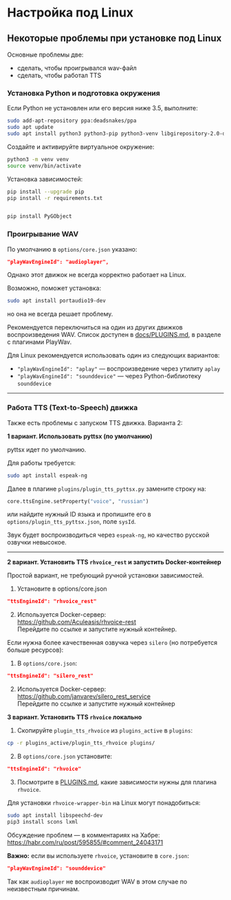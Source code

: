 # Настройка под Linux

## Некоторые проблемы при установке под Linux

Основные проблемы две:

- сделать, чтобы проигрывался wav-файл
- сделать, чтобы работал TTS

### Установка Python и подготовка окружения

Если Python не установлен или его версия ниже 3.5, выполните:

```bash
sudo add-apt-repository ppa:deadsnakes/ppa
sudo apt update
sudo apt install python3 python3-pip python3-venv libgirepository-2.0-dev libcairo2-dev
```

Создайте и активируйте виртуальное окружение:

```bash
python3 -m venv venv
source venv/bin/activate
```

Установка зависимостей:

```bash
pip install --upgrade pip
pip install -r requirements.txt


pip install PyGObject
```

### Проигрывание WAV

По умолчанию в `options/core.json` указано:

```json
"playWavEngineId": "audioplayer",
```

Однако этот движок не всегда корректно работает на Linux.

Возможно, поможет установка:

```bash
sudo apt install portaudio19-dev
```

но она не всегда решает проблему.

Рекомендуется переключиться на один из других движков воспроизведения WAV.
Список доступен в [docs/PLUGINS.md](/docs/PLUGINS.md#PlayWav), в разделе с плагинами PlayWav.

Для Linux рекомендуется использовать один из следующих вариантов:

- `"playWavEngineId": "aplay"` — воспроизведение через утилиту `aplay`
- `"playWavEngineId": "sounddevice"` — через Python-библиотеку `sounddevice`

---

### Работа TTS (Text-to-Speech) движка

Также есть проблемы с запуском TTS движка. Варианта 2:

**1 вариант. Использовать pyttsx (по умолчанию)**

pyttsx идет по умолчанию.

Для работы требуется:

```bash
sudo apt install espeak-ng
```

Далее в плагине `plugins/plugin_tts_pyttsx.py` замените строку на:

```python
core.ttsEngine.setProperty("voice", "russian")
```

или найдите нужный ID языка и пропишите его в `options/plugin_tts_pyttsx.json`, поле `sysId`.

Звук будет воспроизводиться через `espeak-ng`, но качество русской озвучки невысокое.

---

**2 вариант. Установить TTS `rhvoice_rest` и запустить Docker-контейнер**

Простой вариант, не требующий ручной установки зависимостей.

1. Установите в options/core.json

```json
"ttsEngineId": "rhvoice_rest"
```

2. Используется Docker-сервер:  
   https://github.com/Aculeasis/rhvoice-rest  
   Перейдите по ссылке и запустите нужный контейнер.

Если нужна более качественная озвучка через `silero` (но потребуется больше ресурсов):

1. В `options/core.json`:

```json
"ttsEngineId": "silero_rest"
```

2. Используется Docker-сервер:  
   https://github.com/janvarev/silero_rest_service  
   Перейдите по ссылке и запустите нужный контейнер

**3 вариант. Установить TTS `rhvoice` локально**

1. Скопируйте `plugin_tts_rhvoice` из `plugins_active` в `plugins`:

```bash
cp -r plugins_active/plugin_tts_rhvoice plugins/
```

2. В `options/core.json` установите:

```json
"ttsEngineId": "rhvoice"
```

3. Посмотрите в [PLUGINS.md](/docs/PLUGINS.md), какие зависимости нужны для плагина `rhvoice`.

Для установки `rhvoice-wrapper-bin` на Linux могут понадобиться:

```bash
sudo apt install libspeechd-dev
pip3 install scons lxml
```

Обсуждение проблем — в комментариях на Хабре:  
https://habr.com/ru/post/595855/#comment_24043171

**Важно:** если вы используете `rhvoice`, установите в `core.json`:

```json
"playWavEngineId": "sounddevice"
```

Так как `audioplayer` не воспроизводит WAV в этом случае по неизвестным причинам.
